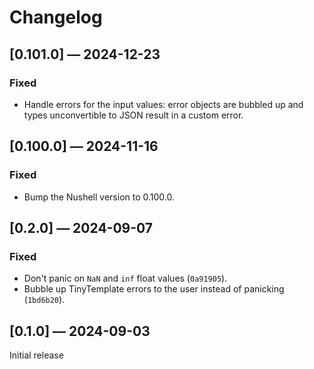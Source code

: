# Changelog

## [0.101.0] — 2024-12-23

### Fixed

- Handle errors for the input values: error objects are bubbled up and
  types unconvertible to JSON result in a custom error.


## [0.100.0] — 2024-11-16

### Fixed

- Bump the Nushell version to 0.100.0.


## [0.2.0] — 2024-09-07

### Fixed

- Don't panic on `NaN` and `inf` float values (`0a91905`).
- Bubble up TinyTemplate errors to the user instead of panicking
  (`1bd6b20`).


## [0.1.0] — 2024-09-03

Initial release
